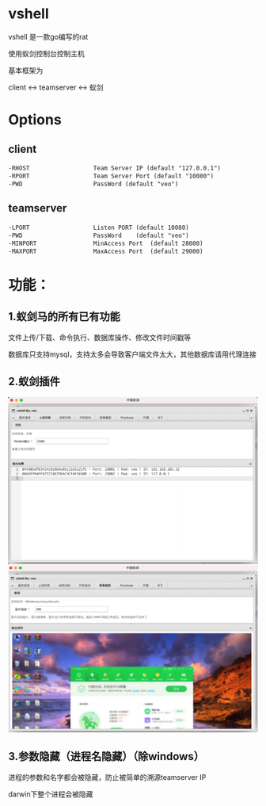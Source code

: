 # vshell
vshell 是一款go编写的rat 

使用蚁剑控制台控制主机

基本框架为

client <-> teamserver <-> 蚁剑

# Options
## client
```
-RHOST                  Team Server IP (default "127.0.0.1")
-RPORT                  Team Server Port (default "10080")
-PWD                    PassWord (default "veo")
```
## teamserver

```
-LPORT                  Listen PORT (default 10080)
-PWD                    PassWord    (default "veo")
-MINPORT                MinAccess Port  (default 28000)
-MAXPORT                MaxAccess Port  (default 29000)
```

# 功能：

## 1.蚁剑马的所有已有功能

文件上传/下载、命令执行、数据库操作、修改文件时间戳等

数据库只支持mysql，支持太多会导致客户端文件太大，其他数据库请用代理连接

## 2.蚁剑插件
![](img/README/2021-10-01-15-54-46.png)
![](img/README/2021-10-01-15-58-58.png)
## 3.参数隐藏（进程名隐藏）（除windows）

进程的参数和名字都会被隐藏，防止被简单的溯源teamserver IP

darwin下整个进程会被隐藏
